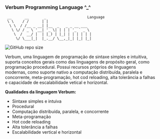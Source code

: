 ### Verbum Programming Language ^_^

```
 __      __       _                   Language
 \ \    / /      | |                    
  \ \  / /__ _ __| |__  _   _ _ __ ___  
   \ \/ / _ \ '__| '_ \| | | | '_ ` _ \ 
    \  /  __/ |  | |_) | |_| | | | | | |
     \/ \___|_|  |_.__/ \__,_|_| |_| |_|
```

![GitHub repo size](https://img.shields.io/github/repo-size/verbum-lang/language?style=for-the-badge)

Verbum, uma linguagem de programação de sintaxe simples e intuitiva, suporta conceitos gerais como das linguagens de propósito geral, como programação procedural. Possui recursos próprios de linguagens modernas, como suporte nativo a computação distribuída, paralela e concorrente, meta-programação, hot cod reloading, alta tolerância a falhas e capacidade de escalabilidade vetical e horizontal. 

<b>Qualidades da linguagem Verbum:</b>
- Sintaxe simples e intuiva
- Procedural
- Computação distribuída, paralela, e concorrente
- Meta-programação
- Hot code reloading
- Alta tolerância a falhas
- Escalabilidade vertical e horizontal



